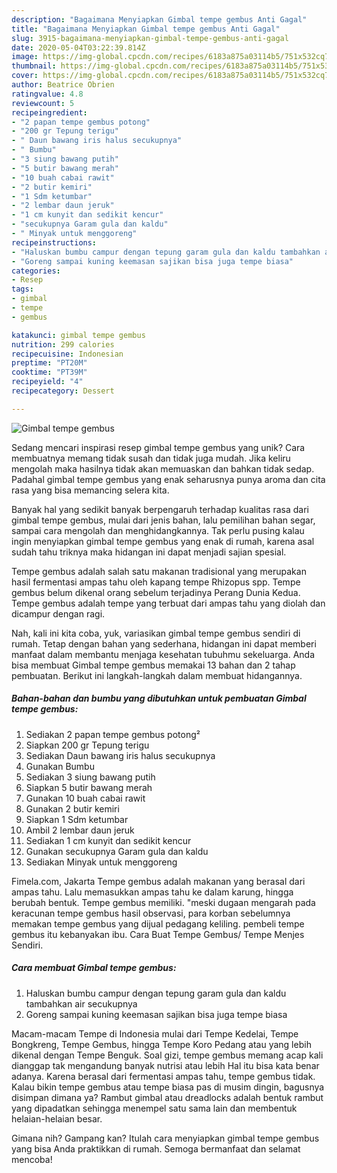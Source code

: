 ```yaml
---
description: "Bagaimana Menyiapkan Gimbal tempe gembus Anti Gagal"
title: "Bagaimana Menyiapkan Gimbal tempe gembus Anti Gagal"
slug: 3915-bagaimana-menyiapkan-gimbal-tempe-gembus-anti-gagal
date: 2020-05-04T03:22:39.814Z
image: https://img-global.cpcdn.com/recipes/6183a875a03114b5/751x532cq70/gimbal-tempe-gembus-foto-resep-utama.jpg
thumbnail: https://img-global.cpcdn.com/recipes/6183a875a03114b5/751x532cq70/gimbal-tempe-gembus-foto-resep-utama.jpg
cover: https://img-global.cpcdn.com/recipes/6183a875a03114b5/751x532cq70/gimbal-tempe-gembus-foto-resep-utama.jpg
author: Beatrice Obrien
ratingvalue: 4.8
reviewcount: 5
recipeingredient:
- "2 papan tempe gembus potong"
- "200 gr Tepung terigu"
- " Daun bawang iris halus secukupnya"
- " Bumbu"
- "3 siung bawang putih"
- "5 butir bawang merah"
- "10 buah cabai rawit"
- "2 butir kemiri"
- "1 Sdm ketumbar"
- "2 lembar daun jeruk"
- "1 cm kunyit dan sedikit kencur"
- "secukupnya Garam gula dan kaldu"
- " Minyak untuk menggoreng"
recipeinstructions:
- "Haluskan bumbu campur dengan tepung garam gula dan kaldu tambahkan air secukupnya"
- "Goreng sampai kuning keemasan sajikan bisa juga tempe biasa"
categories:
- Resep
tags:
- gimbal
- tempe
- gembus

katakunci: gimbal tempe gembus 
nutrition: 299 calories
recipecuisine: Indonesian
preptime: "PT20M"
cooktime: "PT39M"
recipeyield: "4"
recipecategory: Dessert

---
```



![Gimbal tempe gembus](https://img-global.cpcdn.com/recipes/6183a875a03114b5/751x532cq70/gimbal-tempe-gembus-foto-resep-utama.jpg)

Sedang mencari inspirasi resep gimbal tempe gembus yang unik? Cara membuatnya memang tidak susah dan tidak juga mudah. Jika keliru mengolah maka hasilnya tidak akan memuaskan dan bahkan tidak sedap. Padahal gimbal tempe gembus yang enak seharusnya punya aroma dan cita rasa yang bisa memancing selera kita.

Banyak hal yang sedikit banyak berpengaruh terhadap kualitas rasa dari gimbal tempe gembus, mulai dari jenis bahan, lalu pemilihan bahan segar, sampai cara mengolah dan menghidangkannya. Tak perlu pusing kalau ingin menyiapkan gimbal tempe gembus yang enak di rumah, karena asal sudah tahu triknya maka hidangan ini dapat menjadi sajian spesial.

Tempe gembus adalah salah satu makanan tradisional yang merupakan hasil fermentasi ampas tahu oleh kapang tempe Rhizopus spp. Tempe gembus belum dikenal orang sebelum terjadinya Perang Dunia Kedua. Tempe gembus adalah tempe yang terbuat dari ampas tahu yang diolah dan dicampur dengan ragi.


Nah, kali ini kita coba, yuk, variasikan gimbal tempe gembus sendiri di rumah. Tetap dengan bahan yang sederhana, hidangan ini dapat memberi manfaat dalam membantu menjaga kesehatan tubuhmu sekeluarga. Anda bisa membuat Gimbal tempe gembus memakai 13 bahan dan 2 tahap pembuatan. Berikut ini langkah-langkah dalam membuat hidangannya.

<!--inarticleads1-->

##### Bahan-bahan dan bumbu yang dibutuhkan untuk pembuatan Gimbal tempe gembus:

1. Sediakan 2 papan tempe gembus potong²
1. Siapkan 200 gr Tepung terigu
1. Sediakan  Daun bawang iris halus secukupnya
1. Gunakan  Bumbu
1. Sediakan 3 siung bawang putih
1. Siapkan 5 butir bawang merah
1. Gunakan 10 buah cabai rawit
1. Gunakan 2 butir kemiri
1. Siapkan 1 Sdm ketumbar
1. Ambil 2 lembar daun jeruk
1. Sediakan 1 cm kunyit dan sedikit kencur
1. Gunakan secukupnya Garam gula dan kaldu
1. Sediakan  Minyak untuk menggoreng


Fimela.com, Jakarta Tempe gembus adalah makanan yang berasal dari ampas tahu. Lalu memasukkan ampas tahu ke dalam karung, hingga berubah bentuk. Tempe gembus memiliki. &#34;meski dugaan mengarah pada keracunan tempe gembus hasil observasi, para korban sebelumnya memakan tempe gembus yang dijual pedagang keliling. pembeli tempe gembus itu kebanyakan ibu. Cara Buat Tempe Gembus/ Tempe Menjes Sendiri. 

<!--inarticleads2-->

##### Cara membuat Gimbal tempe gembus:

1. Haluskan bumbu campur dengan tepung garam gula dan kaldu tambahkan air secukupnya
1. Goreng sampai kuning keemasan sajikan bisa juga tempe biasa


Macam-macam Tempe di Indonesia mulai dari Tempe Kedelai, Tempe Bongkreng, Tempe Gembus, hingga Tempe Koro Pedang atau yang lebih dikenal dengan Tempe Benguk. Soal gizi, tempe gembus memang acap kali dianggap tak mengandung banyak nutrisi atau lebih Hal itu bisa kata benar adanya. Karena berasal dari fermentasi ampas tahu, tempe gembus tidak. Kalau bikin tempe gembus atau tempe biasa pas di musim dingin, bagusnya disimpan dimana ya? Rambut gimbal atau dreadlocks adalah bentuk rambut yang dipadatkan sehingga menempel satu sama lain dan membentuk helaian-helaian besar. 

Gimana nih? Gampang kan? Itulah cara menyiapkan gimbal tempe gembus yang bisa Anda praktikkan di rumah. Semoga bermanfaat dan selamat mencoba!
